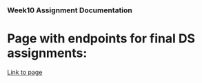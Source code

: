 ### Week10 Assignment Documentation
# Page with endpoints for final DS assignments:

[Link to page](http://52.90.218.227:8080)
